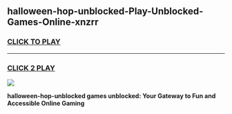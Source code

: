 
## halloween-hop-unblocked-Play-Unblocked-Games-Online-xnzrr
<h3>
<a href="https://premium76.site?title=halloween-hop-unblocked&ref=25A">CLICK TO PLAY</a></h3>
<hr>

<h3>
<a href="https://premium76.site?title=halloween-hop-unblocked&ref=25A">CLICK 2 PLAY</a>
  
</h3>

<a href="https://premium76.site?title=halloween-hop-unblocked&ref=25A"><img src="https://clearcache.store/games.png"></a>


**halloween-hop-unblocked games unblocked: Your Gateway to Fun and Accessible Online Gaming**
